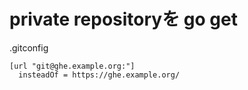 # private repositoryを go get

.gitconfig

```
[url "git@ghe.example.org:"]
  insteadOf = https://ghe.example.org/
```
